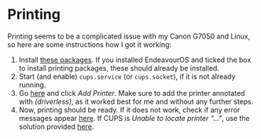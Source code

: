 # Printing

Printing seems to be a complicated issue with my Canon G7050 and Linux, so here are some instructions how I got it working:

1. Install [these packages](https://github.com/endeavouros-team/EndeavourOS-packages-lists/blob/master/printing). If you installed EndeavourOS and ticked the box to install printing packages, these should already be installed.
2. Start (and enable) `cups.service` (or `cups.socket`), if it is not already running.
3. Go [here](http://localhost:631/admin) and click *Add Printer*. Make sure to add the printer annotated with *(driverless)*, as it worked best for me and without any further steps.
4. Now, printing should be ready. If it does not work, check if any error messages appear [here](http://localhost:631/printers/). If CUPS is *Unable to locate printer "..."*, use the solution provided [here](https://wiki.archlinux.org/title/CUPS/Troubleshooting#Unable_to_locate_printer).
